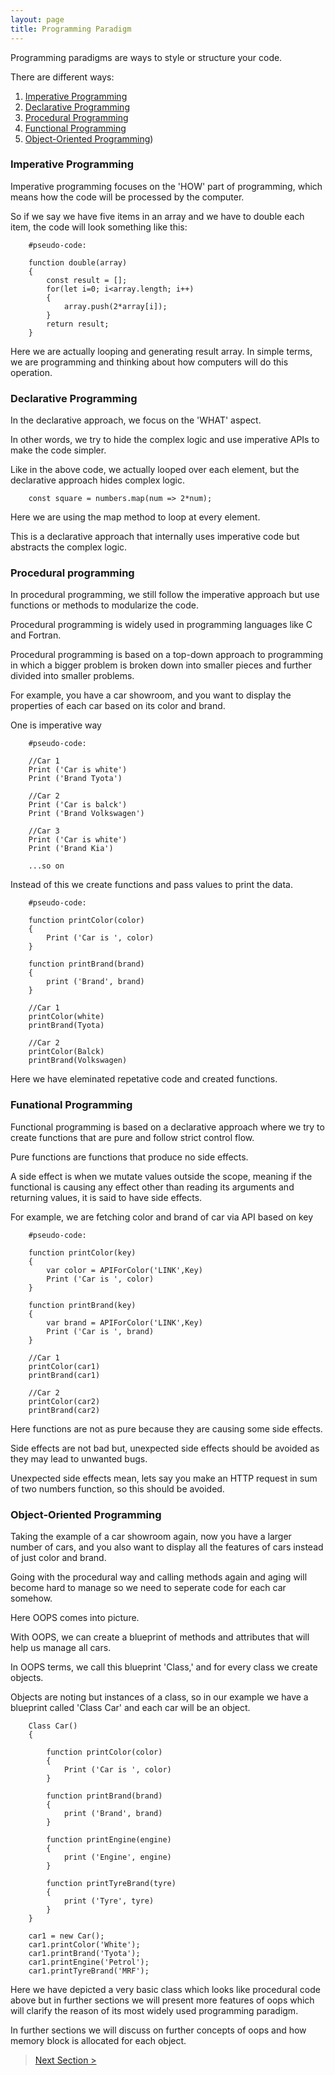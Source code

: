 ```yaml
---
layout: page
title: Programming Paradigm
---
```


Programming paradigms are ways to style or structure your code.  

There are different ways:  
1. [Imperative Programming](#imperative-programming)
2. [Declarative Programming](#declarative-programming)
3. [Procedural Programming](#procedural-programming)
4. [Functional Programming](#funational-programming)
5. [Object-Oriented Programming](#object-oriented-programming))

### Imperative Programming
Imperative programming focuses on the 'HOW' part of programming, which means how the code will be processed by the computer.  

So if we say we have five items in an array and we have to double each item, the code will look something like this:
```
    #pseudo-code: 

    function double(array)
    {
        const result = [];
        for(let i=0; i<array.length; i++)
        {
            array.push(2*array[i]);
        }
        return result;
    }
```
Here we are actually looping and generating result array. In simple terms, we are programming and thinking about how computers will do this operation.

### Declarative Programming 
In the declarative approach, we focus on the 'WHAT' aspect.  

In other words, we try to hide the complex logic and use imperative APIs to make the code simpler.  

Like in the above code, we actually looped over each element, but the declarative approach hides complex logic.  

```
    const square = numbers.map(num => 2*num);
```
Here we are using the map method to loop at every element.  

This is a declarative approach that internally uses imperative code but abstracts the complex logic. 

### Procedural programming  
In procedural programming, we still follow the imperative approach but use functions or methods to modularize the code.  

Procedural programming is widely used in programming languages like C and Fortran.  

Procedural programming is based on a top-down approach to programming in which a bigger problem is broken down into smaller pieces and further divided into smaller problems.  

For example, you have a car showroom, and you want to display the properties of each car based on its color and brand.  

One is imperative way
```
    #pseudo-code: 
    
    //Car 1
    Print ('Car is white')
    Print ('Brand Tyota')

    //Car 2
    Print ('Car is balck')
    Print ('Brand Volkswagen')

    //Car 3
    Print ('Car is white')
    Print ('Brand Kia')

    ...so on

```
Instead of this we create functions and pass values to print the data.

```
    #pseudo-code: 
    
    function printColor(color)
    {
        Print ('Car is ', color)
    }

    function printBrand(brand)
    {
        print ('Brand', brand)
    }

    //Car 1
    printColor(white)
    printBrand(Tyota)

    //Car 2
    printColor(Balck)
    printBrand(Volkswagen)
```

Here we have eleminated repetative code and created functions.  

### Funational Programming
Functional programming is based on a declarative approach where we try to create functions that are pure and follow strict control flow.  

Pure functions are functions that produce no side effects.  

A side effect is when we mutate values outside the scope, meaning if the functional is causing any effect other than reading its arguments and returning values, it is said to have side effects.  

For example, we are fetching color and brand of car via API based on key
```
    #pseudo-code: 
    
    function printColor(key)
    {
        var color = APIForColor('LINK',Key)
        Print ('Car is ', color)
    }

    function printBrand(key)
    {
        var brand = APIForColor('LINK',Key)
        Print ('Car is ', brand)
    }

    //Car 1
    printColor(car1)
    printBrand(car1)

    //Car 2
    printColor(car2)
    printBrand(car2)
```

Here functions are not as pure because they are causing some side effects.  

Side effects are not bad but, unexpected side effects should be avoided as they may lead to unwanted bugs.

Unexpected side effects mean, lets say you make an HTTP request in sum of two numbers function, so this should be avoided.  

### Object-Oriented Programming
Taking the example of a car showroom again, now you have a larger number of cars, and you also want to display all the features of cars instead of just color and brand.  

Going with the procedural way and calling methods again and aging will become hard to manage so we need to seperate code for each car somehow.  

Here OOPS comes into picture.  

With OOPS, we can create a blueprint of methods and attributes that will help us manage all cars.  

In OOPS terms, we call this blueprint 'Class,' and for every class we create objects.  

Objects are noting but instances of a class, so in our example we have a blueprint called 'Class Car' and each car will be an object.

```
    Class Car()
    {

        function printColor(color)
        {
            Print ('Car is ', color)
        }

        function printBrand(brand)
        {
            print ('Brand', brand)
        }

        function printEngine(engine)
        {
            print ('Engine', engine)
        }

        function printTyreBrand(tyre)
        {
            print ('Tyre', tyre)
        }
    }

    car1 = new Car();
    car1.printColor('White');
    car1.printBrand('Tyota');
    car1.printEngine('Petrol');
    car1.printTyreBrand('MRF');
```

Here we have depicted a very basic class which looks like procedural code above but in further sections we will present more features of oops which will clarify the reason of its most widely used programming paradigm.

In further sections we will discuss on further concepts of oops and how memory block is allocated for each object.  

> [Next Section >](oops-basics.md)
